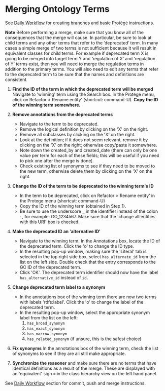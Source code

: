 # Merging Ontology Terms


See [Daily Workflow](http://go-ontology.readthedocs.io/en/latest/Installgit.html#daily-workflow-updating-with-git-pull) for creating branches and basic Protégé instructions. 

**Note** Before performing a merge, make sure that you know all of the consequences that the merge will cause. In particular, be sure to look at child terms and any other terms that refer to the ‘deprecated’ term. In many cases a simple merge of two terms is not sufficient because it will result in equivalent classes for child terms. For example if deprecated term X is going to be merged into target term Y and ‘regulation of X’ and ‘regulation of Y’ terms exist, then you will need to merge the regulation terms in addition to the primary terms. You will also need to edit any terms that refer to the deprecated term to be sure that the names and definitions are consistent.

1.	**Find the ID of the term in which the deprecated term will be merged** 
 Navigate to 'winning' term using the Search box. In the Protege menu, click on Refactor > Rename entity’ (shortcut: command-U). **Copy the ID of the winning term somewhere.**
 
 2. **Remove annotations from the deprecated terms**
    - Navigate to the term to be deprecated.  
    - Remove the logical definition by clicking on the 'X' on the right.
    - Remove all subclasses by clicking on the 'X' on the right.
    - Look at the definition; if it does not seem relevant, remove it by clicking on the 'X' on the right; otherwise copy/paste it somewhere.
    - Note down the created_by and created_date (there can only be one value per term for each of these fields; this will be useful if you need to pick one after the merge is done).
    - Check existing list of synonyms to see if they need to be moved to the new term, otherwise delete them by clicking on the 'X' on the right.
   
3.  **Change the ID of the term to be deprecated to the winning term's ID**
    - In the term to be deprecated, click on Refactor > Rename entity’ in the Protege menu (shortcut: command-U) 
    - Copy the ID of the winning term (obtained in Step 1). 
    - Be sure to use the underscore ```_``` in the identifier instead of the colon ```:```, for example: GO_1234567. Make sure that the 'change all entities with this URI' box is checked.
 
 4. **Make the deprecated ID an 'alternative ID'**
    - Navigate to the winning term. In the Annotations box, locate the ID of the deprecated term. Click the 'o' to change the ID type. 
    - In the resulting pop-up window, making sure the 'Literal' tab is selected in the top right side box, select ```has_alternate_id``` from the list on the left side. Double check that the entry corresponds to the GO ID of the deprecated term.  
    - Click 'OK'. The deprecated term identifier should now have the label ```has_alternative_id``` instead of ```id```.

5. **Change deprecated term label to a synonym**
    - In the annotations box of the winning term there are now two terms with labels 'rdfs:label'. Click the 'o' to change the label of the  deprecated term.     
    - In the resulting pop-up window, select the appropriate synonym label from the list on the left:
      1.	```has_broad_synonym```
      2.	```has_exact_synonym```
      3.	```has_narrow_synonym```
      4.	```has_related_synonym``` (if unsure, this is the safest choice)

6. **Fix synonyms** 
    In the annotations box of the winning term, check the list of synonyms to see if they are all still make appropriate.

7. **Synchronize the reasoner** and make sure there are no terms that have identical definitions as a result of the merge. These are displayed with an 'equivalent' sign `≡` in the class hierarchy view on the left hand panel. 


See [Daily Workflow](http://go-ontology.readthedocs.io/en/latest/Installgit.html#daily-workflow-committing-pushing-and-merging-your-changes-to-the-repository) section for commit, push and merge instructions. 
